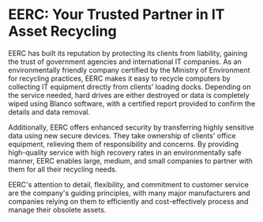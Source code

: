 # EERC: Your Trusted Partner in IT Asset Recycling

EERC has built its reputation by protecting its clients from liability, gaining the trust of government agencies and international IT companies. As an environmentally friendly company certified by the Ministry of Environment for recycling practices, EERC makes it easy to recycle computers by collecting IT equipment directly from clients' loading docks. Depending on the service needed, hard drives are either destroyed or data is completely wiped using Blanco software, with a certified report provided to confirm the details and data removal.

Additionally, EERC offers enhanced security by transferring highly sensitive data using new secure devices. They take ownership of clients' office equipment, relieving them of responsibility and concerns. By providing high-quality service with high recovery rates in an environmentally safe manner, EERC enables large, medium, and small companies to partner with them for all their recycling needs.

EERC's attention to detail, flexibility, and commitment to customer service are the company's guiding principles, with many major manufacturers and companies relying on them to efficiently and cost-effectively process and manage their obsolete assets.
